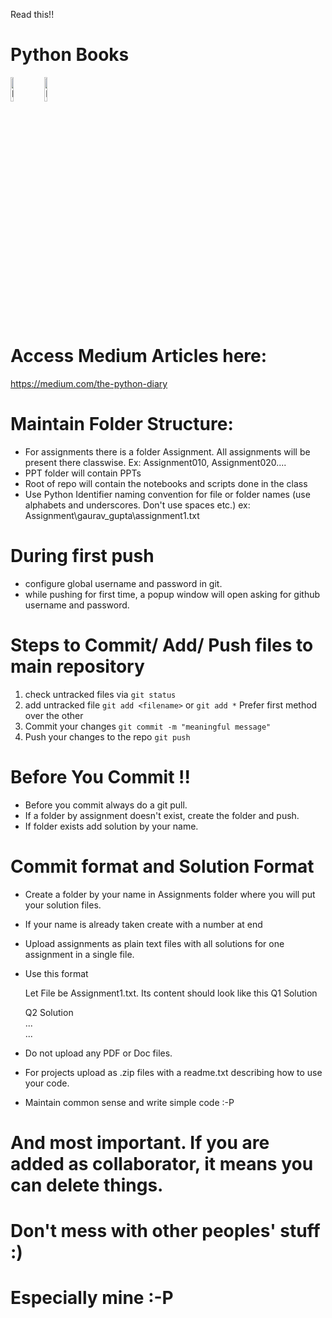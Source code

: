 Read this!!

# Python Books  
<img src="https://covers.oreillystatic.com/images/0636920028154/lrg.jpg" width="10%" alt="Learning Python"/>  
<img src="https://www.oreilly.com/library/cover/9781491919521/250w/" width="10%" alt="Head First Python"/>  

# Access Medium Articles here:
https://medium.com/the-python-diary

# Maintain Folder Structure:
- For assignments there is a folder Assignment. All assignments will be present there classwise.
  Ex: Assignment010, Assignment020....
- PPT folder will contain PPTs 
- Root of repo will contain the notebooks and scripts done in the class
- Use Python Identifier naming convention for file or folder names (use alphabets and underscores. Don't use spaces etc.)
  ex: Assignment\gaurav_gupta\assignment1.txt

# During first push
- configure global username and password in git.
- while pushing for first time, a popup window will open asking for github username and password.

# Steps to Commit/ Add/ Push files to main repository 
1. check untracked files via `git status`
2. add untracked file `git add <filename>` or `git add *` Prefer first method over the other
3. Commit your changes `git commit -m "meaningful message"`
4. Push your changes to the repo `git push`

# Before You Commit !!
- Before you commit always do a git pull.
- If a folder by assignment doesn't exist, create the folder and push.
- If folder exists add solution by your name.

# Commit format and Solution Format
- Create a folder by your name in Assignments folder where you will put your solution files. 
- If your name is already taken create with a number at end
- Upload assignments as plain text files with all solutions for one assignment in a single file.
- Use this format
  
  Let File be Assignment1.txt. Its content should look like this 
  Q1
  Solution
  
  Q2
  Solution  
  ...  
  ...  


- Do not upload any PDF or Doc files.
- For projects upload as .zip files with a readme.txt describing how to use your code.
- Maintain common sense and write simple code :-P


# And most important. If you are added as collaborator, it means you can delete things. 
# Don't mess with other peoples' stuff :)
# Especially mine :-P
